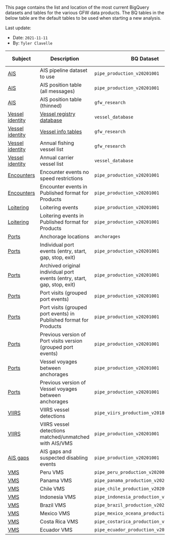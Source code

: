 This page contains the list and location of the most current BigQuery datasets and tables for the various GFW data products. The BQ tables in the below table are the default tables to be used when starting a new analysis. 

Last update:
   * Date: `2021-11-11`
   * By: `Tyler Clavelle`


| Subject | Description | BQ Dataset | BQ Table | Pipeline version | Owner |
| --- | --- | --- | --- | --- | --- |
| [AIS](https://github.com/GlobalFishingWatch/bigquery-documentation-wf827/wiki/Pipeline) | AIS pipeline dataset to use | `pipe_production_v20201001` | | 2.5 | Andres |
| [AIS](https://github.com/GlobalFishingWatch/bigquery-documentation-wf827/wiki/Pipeline) | AIS position table (all messages) | `pipe_production_v20201001` | `messages_scored_` | 2.5 | Andres |
| [AIS](https://github.com/GlobalFishingWatch/bigquery-documentation-wf827/wiki/Pipeline) | AIS position table (thinned) | `gfw_research` | `pipe_v20201001` | 2.5 | Tyler |
| [Vessel identity](https://github.com/GlobalFishingWatch/bigquery-documentation-wf827/wiki/Vessel-identity) | [Vessel registry database](https://github.com/GlobalFishingWatch/bigquery-documentation-wf827/wiki/Vessel-database) | `vessel_database` | `all_vessels_v20211001` | 2.5 | Jaeyoon |
| [Vessel identity](https://github.com/GlobalFishingWatch/bigquery-documentation-wf827/wiki/Vessel-identity) | [Vessel info tables](https://github.com/GlobalFishingWatch/bigquery-documentation-wf827/wiki/Vessel-info-tables) | `gfw_research` | `vi_ssvid_[byyear]_v20210913` | 2.5 | Tyler |
| [Vessel identity](https://github.com/GlobalFishingWatch/bigquery-documentation-wf827/wiki/Vessel-identity) | Annual fishing vessel list | `gfw_research` | `fishing_vessels_ssvid_v20210913` | 2.5 | Tyler |
| [Vessel identity](https://github.com/GlobalFishingWatch/bigquery-documentation-wf827/wiki/Vessel-identity) | Annual carrier vessel list | `vessel_database` | `carrier_vessels_byyear_v20211001` | 2.5 | Jaeyoon |
| [Encounters](https://github.com/GlobalFishingWatch/bigquery-documentation-wf827/wiki/Encounters) | Encounter events no speed restrictions | `pipe_production_v20201001` | `encounters` | 2.5 | Nate |
| [Encounters](https://github.com/GlobalFishingWatch/bigquery-documentation-wf827/wiki/Encounters) | Encounter events in Published format for Products | `pipe_production_v20201001` | `published_events_encounters` | 2.5 | Nate |
| [Loitering](https://github.com/GlobalFishingWatch/bigquery-documentation-wf827/wiki/Loitering) | Loitering events | `pipe_production_v20201001` | `loitering` `published_events_loitering` | 2.5 | Pete |
| [Loitering](https://github.com/GlobalFishingWatch/bigquery-documentation-wf827/wiki/Loitering) | Loitering events in Published format for Products | `pipe_production_v20201001` | `published_events_loitering` | 2.5 | Pete |
| [Ports](https://github.com/GlobalFishingWatch/bigquery-documentation-wf827/wiki/Ports-and-voyages) | Anchorage locations | `anchorages` | `named_anchorages_v20211026` | 2.5 | Nate |
| [Ports](https://github.com/GlobalFishingWatch/bigquery-documentation-wf827/wiki/Ports-and-voyages) | Individual port events (entry, start, gap, stop, exit) | `pipe_production_v20201001` | `proto_raw_port_events_*` | 2.5 | Tim H| 
| [Ports](https://github.com/GlobalFishingWatch/bigquery-documentation-wf827/wiki/Ports-and-voyages) | Archived original individual port events (entry, start, gap, stop, exit) | `pipe_production_v20201001` | `archive_20201001_port_events_*` | 2.5 | Tim H | 
| [Ports](https://github.com/GlobalFishingWatch/bigquery-documentation-wf827/wiki/Ports-and-voyages) | Port visits (grouped port events) | `pipe_production_v20201001` | `proto_port_visits` | 2.5 | Tim H |  
| [Ports](https://github.com/GlobalFishingWatch/bigquery-documentation-wf827/wiki/Ports-and-voyages) | Port visits (grouped port events) in Published format for Products | `pipe_production_v20201001` | `published_events_port_visits` | 2.5 | Tim H | 
| [Ports](https://github.com/GlobalFishingWatch/bigquery-documentation-wf827/wiki/Ports-and-voyages) | Previous version of Port visits version (grouped port events) | `pipe_production_v20201001` | `port_visits_`| 2.5 | Tim H | 
| [Ports](https://github.com/GlobalFishingWatch/bigquery-documentation-wf827/wiki/Ports-and-voyages) | Vessel voyages between anchorages | `pipe_production_v20201001` | `proto_voyages_c2` `proto_voyages_c3` `proto_voyages_c4` | 2.5 | Tim H |
| [Ports](https://github.com/GlobalFishingWatch/bigquery-documentation-wf827/wiki/Ports-and-voyages) | Previous version of Vessel voyages between anchorages | `pipe_production_v20201001` | `voyages` | 2.5 | Tim H |
| [VIIRS](https://github.com/GlobalFishingWatch/bigquery-documentation-wf827/wiki/VIIRS-boat-detections) | VIIRS vessel detections | `pipe_viirs_production_v20180723` | `raw_vbd_global` |  |  | 
| [VIIRS](https://github.com/GlobalFishingWatch/bigquery-documentation-wf827/wiki/VIIRS-boat-detections) | VIIRS vessel detections matched/unmatched with AIS/VMS | `pipe_production_v20201001` | `proto_matches_raw_vbd_global_3top_v20210514` | 2.5 | Masaki | 
| [AIS gaps](https://github.com/GlobalFishingWatch/bigquery-documentation-wf827/wiki/Gaps) | AIS gaps and suspected disabling events | `pipe_production_v20201001` | `proto_ais_gap_events` | 2.5 | Tyler |
| [VMS](https://github.com/GlobalFishingWatch/bigquery-documentation-wf827/wiki/VMS) | Peru VMS | `pipe_peru_production_v20200324` | | 2.5 | Andres |
| [VMS](https://github.com/GlobalFishingWatch/bigquery-documentation-wf827/wiki/VMS) | Panama VMS | `pipe_panama_production_v20200331` | | 2.5 | Andres |
| [VMS](https://github.com/GlobalFishingWatch/bigquery-documentation-wf827/wiki/VMS) | Chile VMS | `pipe_chile_production_v20200331` | | 2.5 | Andres |
| [VMS](https://github.com/GlobalFishingWatch/bigquery-documentation-wf827/wiki/VMS) | Indonesia VMS | `pipe_indonesia_production_v20200320` | | 2.5 | Andres |
| [VMS](https://github.com/GlobalFishingWatch/bigquery-documentation-wf827/wiki/VMS) | Brazil VMS | `pipe_brazil_production_v20210910` | | 2.5 | Claudino |
| [VMS](https://github.com/GlobalFishingWatch/bigquery-documentation-wf827/wiki/VMS) | Mexico VMS | `pipe_mexico_oceana_production_v20210811` | | 2.5 | Andres |
| [VMS](https://github.com/GlobalFishingWatch/bigquery-documentation-wf827/wiki/VMS) | Costa Rica VMS | `pipe_costarica_production_v20210830` | | 2.5 | Andres |
| [VMS](https://github.com/GlobalFishingWatch/bigquery-documentation-wf827/wiki/VMS) | Ecuador VMS | `pipe_ecuador_production_v20210612` | | 2.5 | Andres |





